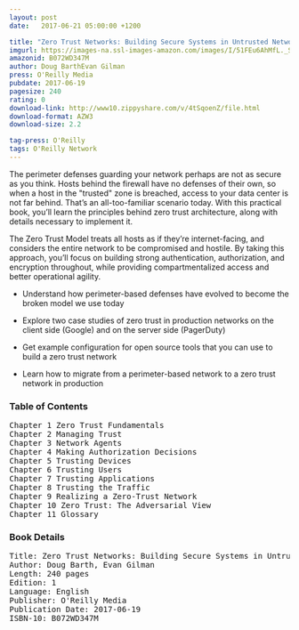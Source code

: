 ```yaml
---
layout: post
date:   2017-06-21 05:00:00 +1200

title: "Zero Trust Networks: Building Secure Systems in Untrusted Networks"
imgurl: https://images-na.ssl-images-amazon.com/images/I/51FEu6AhMfL._SL200_.jpg
amazonid: B072WD347M
author: Doug BarthEvan Gilman
press: O'Reilly Media
pubdate: 2017-06-19
pagesize: 240
rating: 0
download-link: http://www10.zippyshare.com/v/4tSqoenZ/file.html
download-format: AZW3
download-size: 2.2

tag-press: O'Reilly
tags: O'Reilly Network
---
```


The perimeter defenses guarding your network perhaps are not as secure as you think. Hosts behind the firewall have no defenses of their own, so when a host in the "trusted" zone is breached, access to your data center is not far behind. That’s an all-too-familiar scenario today. With this practical book, you’ll learn the principles behind zero trust architecture, along with details necessary to implement it.

The Zero Trust Model treats all hosts as if they’re internet-facing, and considers the entire network to be compromised and hostile. By taking this approach, you’ll focus on building strong authentication, authorization, and encryption throughout, while providing compartmentalized access and better operational agility.

- Understand how perimeter-based defenses have evolved to become the broken model we use today

- Explore two case studies of zero trust in production networks on the client side (Google) and on the server side (PagerDuty)

- Get example configuration for open source tools that you can use to build a zero trust network

- Learn how to migrate from a perimeter-based network to a zero trust network in production


### Table of Contents
<pre>
Chapter 1 Zero Trust Fundamentals
Chapter 2 Managing Trust
Chapter 3 Network Agents
Chapter 4 Making Authorization Decisions
Chapter 5 Trusting Devices
Chapter 6 Trusting Users
Chapter 7 Trusting Applications
Chapter 8 Trusting the Traffic
Chapter 9 Realizing a Zero-Trust Network
Chapter 10 Zero Trust: The Adversarial View
Chapter 11 Glossary
</pre>

### Book Details
<pre>
Title: Zero Trust Networks: Building Secure Systems in Untrusted Networks
Author: Doug Barth, Evan Gilman
Length: 240 pages
Edition: 1
Language: English
Publisher: O'Reilly Media
Publication Date: 2017-06-19
ISBN-10: B072WD347M
</pre>
